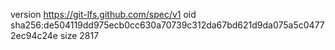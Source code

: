 version https://git-lfs.github.com/spec/v1
oid sha256:de504119dd975ecb0cc630a70739c312da67bd621d9da075a5c04772ec94c24e
size 2817
